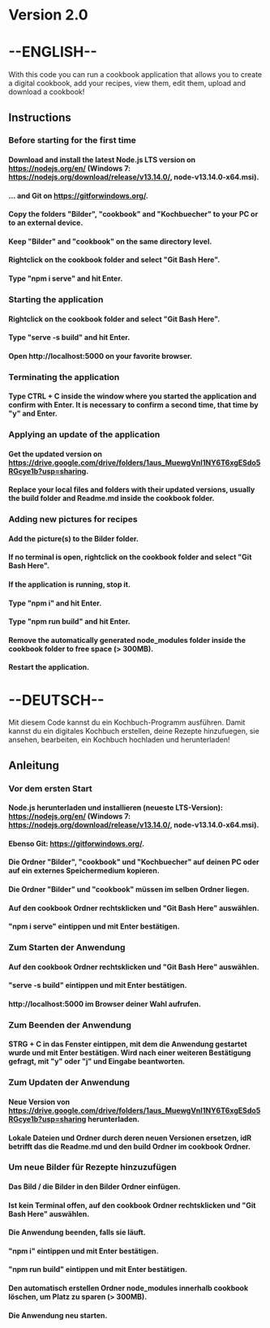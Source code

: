 # Version 2.0

# --ENGLISH--
With this code you can run a cookbook application that allows you to create a digital cookbook, add your recipes, view them, edit them, upload and download a cookbook!

## Instructions
### Before starting for the first time
####	Download and install the latest Node.js LTS version on https://nodejs.org/en/ (Windows 7: https://nodejs.org/download/release/v13.14.0/, node-v13.14.0-x64.msi).
####	... and Git on https://gitforwindows.org/.
####	Copy the folders "Bilder", "cookbook" and "Kochbuecher" to your PC or to an external device.
####	Keep "Bilder" and "cookbook" on the same directory level.
####	Rightclick on the cookbook folder and select "Git Bash Here".
####	Type "npm i serve" and hit Enter.
### Starting the application
####	Rightclick on the cookbook folder and select "Git Bash Here".
####	Type "serve -s build" and hit Enter.
####	Open http://localhost:5000 on your favorite browser.
### Terminating the application
####	Type CTRL + C inside the window where you started the application and confirm with Enter. It is necessary to confirm a second time, that time by "y" and Enter.
### Applying an update of the application
####	Get the updated version on https://drive.google.com/drive/folders/1aus_MuewgVnI1NY6T6xgESdo5RGcye1b?usp=sharing.
####	Replace your local files and folders with their updated versions, usually the build folder and Readme.md inside the cookbook folder.
### Adding new pictures for recipes
####	Add the picture(s) to the Bilder folder.
####	If no terminal is open, rightclick on the cookbook folder and select "Git Bash Here".
####	If the application is running, stop it.
####	Type "npm i" and hit Enter.
####	Type "npm run build" and hit Enter.
####	Remove the automatically generated node_modules folder inside the cookbook folder to free space (> 300MB).
####	Restart the application.

# --DEUTSCH--
Mit diesem Code kannst du ein Kochbuch-Programm ausführen. Damit kannst du ein digitales Kochbuch erstellen, deine Rezepte hinzufuegen, sie ansehen, bearbeiten, ein Kochbuch hochladen und herunterladen!

## Anleitung
### Vor dem ersten Start
####	Node.js herunterladen und installieren (neueste LTS-Version): https://nodejs.org/en/ (Windows 7: https://nodejs.org/download/release/v13.14.0/, node-v13.14.0-x64.msi).
####	Ebenso Git: https://gitforwindows.org/.
####	Die Ordner "Bilder", "cookbook" und "Kochbuecher" auf deinen PC oder auf ein externes Speichermedium kopieren.
####	Die Ordner "Bilder" und "cookbook" müssen im selben Ordner liegen.
####	Auf den cookbook Ordner rechtsklicken und "Git Bash Here" auswählen.
####	"npm i serve" eintippen und mit Enter bestätigen.
### Zum Starten der Anwendung
####	Auf den cookbook Ordner rechtsklicken und "Git Bash Here" auswählen.
####	"serve -s build" eintippen und mit Enter bestätigen.
####	http://localhost:5000 im Browser deiner Wahl aufrufen.
### Zum Beenden der Anwendung
####	STRG + C in das Fenster eintippen, mit dem die Anwendung gestartet wurde und mit Enter bestätigen. Wird nach einer weiteren Bestätigung gefragt, mit "y" oder "j" und Eingabe beantworten.
### Zum Updaten der Anwendung
####	Neue Version von https://drive.google.com/drive/folders/1aus_MuewgVnI1NY6T6xgESdo5RGcye1b?usp=sharing herunterladen.
####	Lokale Dateien und Ordner durch deren neuen Versionen ersetzen, idR betrifft das die Readme.md und den build Ordner im cookbook Ordner.
### Um neue Bilder für Rezepte hinzuzufügen
####	Das Bild / die Bilder in den Bilder Ordner einfügen.
####	Ist kein Terminal offen, auf den cookbook Ordner rechtsklicken und "Git Bash Here" auswählen.
####	Die Anwendung beenden, falls sie läuft.
####	"npm i" eintippen und mit Enter bestätigen.
####	"npm run build" eintippen und mit Enter bestätigen.
####	Den automatisch erstellen Ordner node_modules innerhalb cookbook löschen, um Platz zu sparen (> 300MB).
####	Die Anwendung neu starten.
